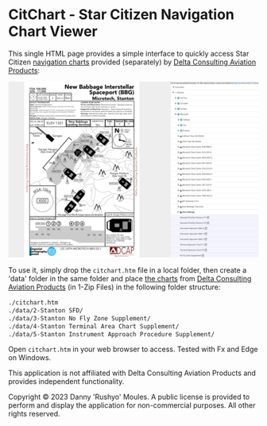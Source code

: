 # CitChart - Star Citizen Navigation Chart Viewer

This single HTML page provides a simple interface to quickly access Star Citizen [navigation charts](https://www.deltaconsultingsc.com/aviation-products) provided (separately) by [Delta Consulting Aviation Products](https://www.deltaconsultingsc.com/aviation-products):

![Screenshot showing a New Babbage Interstelalr Spaceport directory chart beside a navigation menu](image1.png "Screenshot")

To use it, simply drop the `citchart.htm` file in a local folder, then create a 'data' folder in the same folder and place [the charts](https://www.deltaconsultingsc.com/aviation-products) from [Delta Consulting Aviation Products](https://www.deltaconsultingsc.com/aviation-products) (in 1-Zip Files) in the following folder structure:

```
./citchart.htm
./data/2-Stanton SFD/
./data/3-Stanton No Fly Zone Supplement/
./data/4-Stanton Terminal Area Chart Supplement/
./data/5-Stanton Instrument Approach Procedure Supplement/
```

Open `citchart.htm` in your web browser to access. Tested with Fx and Edge on Windows.

This application is not affiliated with Delta Consulting Aviation Products and provides independent functionality.

Copyright © 2023 Danny 'Rushyo' Moules. A public license is provided to perform and display the application for non-commercial purposes. All other rights reserved. 
